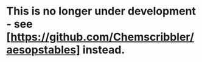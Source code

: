 # This is no longer under development - see [https://github.com/Chemscribbler/aesopstables] instead.
